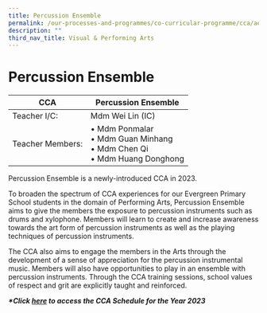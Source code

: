 ```yaml
---
title: Percussion Ensemble
permalink: /our-processes-and-programmes/co-curricular-programme/cca/aesthetics/percussion-ensemble/
description: ""
third_nav_title: Visual & Performing Arts
---
```

# **Percussion Ensemble**



| CCA   	| Percussion Ensemble 	|
|---	|---	|
| Teacher I/C:  	| Mdm Wei Lin (IC) 	|
| Teacher Members:  	| • Mdm Ponmalar<br>• Mdm Guan Minhang<br>• Mdm Chen Qi<br>• Mdm Huang Donghong 	|

Percussion Ensemble is a newly-introduced CCA in 2023.  
  
To broaden the spectrum of CCA experiences for our Evergreen Primary School students in the domain of Performing Arts, Percussion Ensemble aims to give the members the exposure to percussion instruments such as drums and xylophone. Members will learn to create and increase awareness towards the art form of percussion instruments as well as the playing techniques of percussion instruments.  
  
The CCA also aims to engage the members in the Arts through the development of a sense of appreciation for the percussion instrumental music. Members will also have opportunities to play in an ensemble with percussion instruments. Through the CCA training sessions, school values of respect and grit are explicitly taught and reinforced.

**_\*Click [here](https://docs.google.com/document/d/19yQQeYbcNUBPsW_j2nrgEeGdv8sUMdf_e79um_QsFDM/edit) to access the CCA Schedule for the Year 2023_**